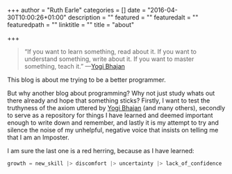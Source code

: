 +++
author = "Ruth Earle"
categories = []
date = "2016-04-30T10:00:26+01:00"
description = ""
featured = ""
featuredalt = ""
featuredpath = ""
linktitle = ""
title = "about"

+++

> “If you want to learn something, read about it. If you want to understand something, write about it. If you want to master something, teach it.” —[Yogi Bhajan][1]

This blog is about me trying to be a better programmer.

 But why another blog about programming? Why not just study whats out there already and hope that something sticks? Firstly, I want to test the truthyness of the axiom uttered by [Yogi Bhajan][1] (and many others), secondly to serve as a repository for things I have learned and deemed important enough to write down and remember, and lastly it is my attempt to try and silence the noise of my unhelpful, negative voice that insists on telling me that I am an Imposter. 

I am sure the last one is a red herring, because as I have learned:

 ``` elixir
 growth = new_skill |> discomfort |> uncertainty |> lack_of_confidence |> imposter_syndrome
 ```

[1]: http://kundaliniresearchinstitute.org/?page_id=560
